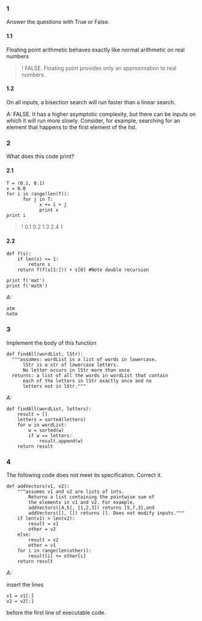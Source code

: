 ### 1

Answer the questions with True or False.

#### 1.1

Floating point arithmetic behaves exactly like normal arithmetic on real
numbers

>! FALSE. Floating point provides only an approximation to real numbers.

#### 1.2

On all inputs, a bisection search will run faster than a linear search.

*A:* FALSE. It has a higher asymptotic complexity, but there can be inputs on which it will run
more slowly. Consider, for example, searching for an element that happens to the
first element of the list.

### 2

What does this code print?

#### 2.1

    T = (0.1, 0.1)
    x = 0.0
    for i in range(len(T)):
          for j in T:
                x += i + j
                print x
    print i

>!
    0.1
    0.2
    1.3
    2.4
    1

#### 2.2

    def f(s):
        if len(s) <= 1:
            return s
        return f(f(s[1:])) + s[0] #Note double recursion
    
    print f('mat')
    print f('math')

*A:*

    atm
    hatm

### 3

Implement the body of this function

    def findAll(wordList, lStr):
      """assumes: wordList is a list of words in lowercase.
          lStr is a str of lowercase letters.
          No letter occurs in lStr more than once
      returns: a list of all the words in wordList that contain
          each of the letters in lStr exactly once and no
          letters not in lStr."""

*A:*

    def findAll(wordList, letters):
        result = []
        letters = sorted(letters)
        for w in wordList:
            w = sorted(w)
            if w == letters:
                result.append(w)
        return result

### 4

The following code does not meet its specification. Correct it.

    def addVectors(v1, v2):
        """assumes v1 and v2 are lists of ints.
            Returns a list containing the pointwise sum of
            the elements in v1 and v2. For example,
            addVectors([4,5], [1,2,3]) returns [5,7,3],and
            addVectors([], []) returns []. Does not modify inputs."""
        if len(v1) > len(v2):
            result = v1
            other = v2
        else:
            result = v2
            other = v1
        for i in range(len(other)):
            result[i] += other[i]
        return result

*A:*

insert the lines

    v1 = v1[:]
    v2 = v2[:]

before the first line of executable code.

